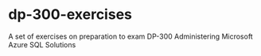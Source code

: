 # dp-300-exercises
A set of exercises on preparation to exam DP-300 Administering Microsoft Azure SQL Solutions
